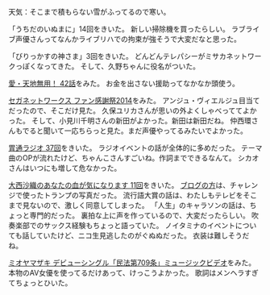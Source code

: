 天気：そこまで積もらない雪がふってるので寒い。

「うちだのいぬまに」14回をきいた。
新しい掃除機を買ったらしい。
ラブライブ声優さんってなんかライブリハでの拘束が強そうで大変だなと思った。

「びりっかすの神さま」3回をきいた。
どんどんテレパシーがミサカネットワークっぽくなってきた。
そして、久野ちゃんに役名がついた。

[愛・天地無用！ 42話](http://www.nicovideo.jp/watch/1418380811)をみた。
お金を出さない援助ってなかなか頭使う。

[セガネットワークス ファン感謝祭2014](http://live.nicovideo.jp/watch/lv202482253)をみた。
アンジュ・ヴィエルジュ目当てだったので、そこだけ見た。
久保ユリカさんが思いの外よくしゃべっててよかった。
そして、小見川千明さんの新田がよかった。新田は新田だね。
仲西環さんもでると聞いて一応ちらっと見た。まだ声優やってるみたいでよかった。

[胃通ラジオ 37回](http://www.joqr.co.jp/shikaco/2014/12/37.html)をきいた。
ラジオイベントの話が全体的に多めだった。
テーマ曲のOPが流れたけど、ちゃんこさんすごいね。作詞までできるなんて。
シカオさんはいつにも増して危なかった。

[大西沙織のあなたの血が気になります 11回](http://ondemand.joqr.co.jp/AG-ON/contents/di-20141212.php)をきいた。
[ブログの方](http://www.joqr.co.jp/saorin/2014/12/post-12.html)は、チャレンジで使ったトランプの写真だった。
流行語大賞の話は、わたしもテレビをそこまで見ないので、激しく同意してしまった。
「人生」のキャラソンの話は、ちょっと専門的だった。
裏拍な上に声を作っているので、大変だったらしい。
吹奏楽部でのサックス経験もちょっと語っていた。
ノイタミナのイベントについても話していたけど、ニコ生見逃したのがぐぬぬだった。
衣装は難しそうだね。

[ミオヤマザキ デビューシングル「民法第709条」ミュージックビデオ](https://www.youtube.com/watch?v=6jlhgHCM-3c)をみた。
本物のAV女優を使ってるだけあって、けっこうよかった。
歌詞はメンヘラすぎてちょっとひいた。

